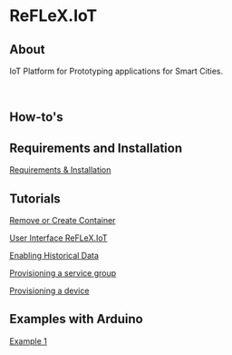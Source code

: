 # ReFLeX.IoT

## About
IoT Platform for Prototyping applications for Smart Cities.

<br>

## How-to's

## Requirements and Installation
    
   <a href="files/requirements.md">Requirements & Installation</a>
     

## Tutorials

   <a href="files/remove_create.md">Remove or Create Container</a>
   
   <a href="files/accessing.md">User Interface ReFLeX.IoT</a>
   
   <a href="files/data_historical_storage.md">Enabling Historical Data</a>
   
   <a href="files/create_service.md"> Provisioning a service group</a>
   
   <a href="files/create_device.md">Provisioning a device</a>


## Examples with Arduino
   <a href="files/arduino1.md">Example 1</a>
   
   <!--<a href="files/communication.md">Comunication between device, IoT Agent and Orion</a>-->